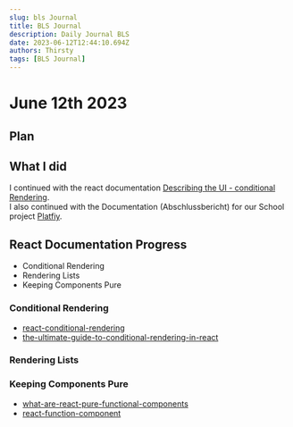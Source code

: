 ```yaml
---
slug: bls Journal
title: BLS Journal
description: Daily Journal BLS
date: 2023-06-12T12:44:10.694Z
authors: Thirsty
tags: [BLS Journal]
---
```



# June 12th 2023

## Plan


## What I did


I continued with the react documentation [Describing the UI - conditional Rendering](https://react.dev/learn/conditional-rendering). <br/> I also continued with the Documentation (Abschlussbericht) for our School project [Platfiy](https://github.com/Thirstums/platify).

## React Documentation Progress
- Conditional Rendering
- Rendering Lists
- Keeping Components Pure


### Conditional Rendering
- [react-conditional-rendering](https://refine.dev/blog/react-conditional-rendering/#introduction)
- [the-ultimate-guide-to-conditional-rendering-in-react](https://blog.bitsrc.io/the-ultimate-guide-to-conditional-rendering-in-react-1-3f3a436c0374)


### Rendering Lists


### Keeping Components Pure

- [what-are-react-pure-functional-components](https://blog.logrocket.com/what-are-react-pure-functional-components/)
- [react-function-component](https://www.robinwieruch.de/react-function-component/)



